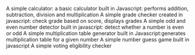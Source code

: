 A simple calculator: a basic calculator built in Javascript: performs addition, subtraction, division and multiplication
A simple grade checker created in javascript: check grade based on score, displays grades
A simple odd and even number detector built in javascript: detect whether a number is even or odd
A simple multiplication table generator built in Javascript:generates multiplication table for a given number
A simple number guess game built in javascript
A simple voting eligibility checker
